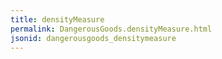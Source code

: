 ```yaml
---
title: densityMeasure
permalink: DangerousGoods.densityMeasure.html
jsonid: dangerousgoods_densitymeasure
---
```

